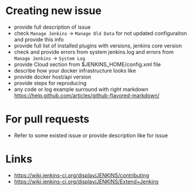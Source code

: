 # Creating new issue

- provide full description of issue
- check `Manage Jenkins` -> `Manage Old Data` for not updated configuraiton and provide this info
- provide full list of installed plugins with versions, jenkins core version
- check and provide errors from system jenkins.log and errors from `Manage Jenkins` -> `System Log`
- provide Cloud section from $JENKINS_HOME/config.xml file
- describe how your docker infrastructure looks like
- provide docker host/api version
- provide steps for reproducing
- any code or log example surround with right markdown https://help.github.com/articles/github-flavored-markdown/

# For pull requests

- Refer to some existed issue or provide description like for issue

# Links

- https://wiki.jenkins-ci.org/display/JENKINS/contributing
- https://wiki.jenkins-ci.org/display/JENKINS/Extend+Jenkins 
